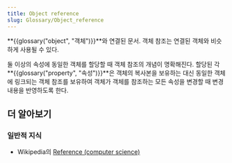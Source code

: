 ```yaml
---
title: Object reference
slug: Glossary/Object_reference
---
```


**{{glossary("object", "객체")}}**와 연결된 문서. 객체 참조는 연결된 객체와 비슷하게 사용될 수 있다.

둘 이상의 속성에 동일한 객체를 할당할 때 객체 참조의 개념이 명확해진다. 할당된 각 **{{glossary("property", "속성")}}**은 객체의 복사본을 보유하는 대신 동일한 객체에 링크되는 객체 참조를 보유하여 객체가 객체를 참조하는 모든 속성을 변경할 때 변경 내용을 반영하도록 한다.

## 더 알아보기

### 일반적 지식

- Wikipedia의 [Reference (computer science)](<https://en.wikipedia.org/wiki/Reference_(computer_science)>)
